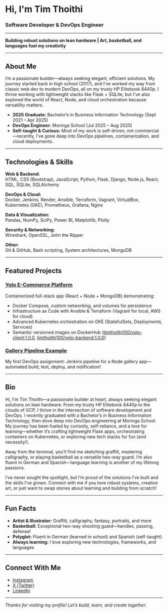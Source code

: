 # Hi, I'm Tim Thoithi

### Software Developer & DevOps Engineer
---
**Building robust solutions on lean hardware | Art, basketball, and languages fuel my creativity**

---

## About Me

I’m a passionate builder—always seeking elegant, efficient solutions. My journey started back in high school (2017), and I’ve worked my way from classic web dev to modern DevOps, all on my trusty HP Elitebook 8440p. I thrive working with lightweight stacks like Flask + SQLite, but I’ve also explored the world of React, Node, and cloud orchestration because versatility matters.

- **2025 Graduate:** Bachelor’s in Business Information Technology (Sept 2021 – Apr 2025)
- **DevOps Engineer:** Moringa School (Jul 2025 – Aug 2025)
- **Self-taught & Curious:** Most of my work is self-driven, not commercial—recently, I’ve gone deep into DevOps pipelines, containerization, and cloud deployments.

---

## Technologies & Skills

**Web & Backend:**  
HTML, CSS (Bootstrap), JavaScript, Python, Flask, Django, Node.js, React, SQL, SQLite, SQLAlchemy

**DevOps & Cloud:**  
Docker, Jenkins, Render, Ansible, Terraform, Vagrant, VirtualBox, Kubernetes (GKE), Prometheus, Grafana, Nginx

**Data & Visualization:**  
Pandas, NumPy, SciPy, Power BI, Matplotlib, Plotly

**Security & Networking:**  
Wireshark, OpenSSL, John the Ripper

**Other:**  
Git & GitHub, Bash scripting, System architectures, MongoDB

---

## Featured Projects

### [Yolo E-Commerce Platform](https://github.com/timthoithi100/yolo)
Containerized full-stack app (React + Node + MongoDB) demonstrating:
- Docker Compose, custom networking, and volumes for persistence
- Infrastructure as Code with Ansible & Terraform (Vagrant for local, AWS for cloud)
- Advanced Kubernetes orchestration on GKE (StatefulSets, Deployments, Services)
- Semantic versioned images on DockerHub ([timthoithi100/yolo-client:1.0.0](https://hub.docker.com/r/timthoithi100/yolo-client), [timthoithi100/yolo-backend:1.0.0](https://hub.docker.com/r/timthoithi100/yolo-backend))

### [Gallery Pipeline Example](https://github.com/timthoithi100/gallery/blob/master/Jenkinsfile)
My first DevOps assignment: Jenkins pipeline for a Node gallery app—automated build, test, deploy, and notification!

---

## Bio

Hi, I'm Tim Thoithi—a passionate builder at heart, always seeking elegant solutions on lean hardware. From my trusty HP Elitebook 8440p to the clouds of GCP, I thrive in the intersection of software development and DevOps. I recently graduated with a Bachelor’s in Business Information Technology, then dove deep into DevOps engineering at Moringa School. My journey has been fueled by curiosity, self-reliance, and a love for learning—whether it’s crafting lightweight Flask apps, orchestrating containers on Kubernetes, or exploring new tech stacks for fun (and necessity!).

Away from the terminal, you’ll find me sketching graffiti, mastering calligraphy, or playing basketball as a versatile two-way guard. I’m also fluent in German and Spanish—language learning is another of my lifelong passions.

I’ve never sought the spotlight, but I’m proud of the solutions I’ve built and the skills I’ve grown. Connect with me if you love robust systems, creative art, or just want to swap stories about learning and building from scratch!

---

## Fun Facts

- **Artist & Illustrator:** Graffiti, calligraphy, fantasy, portraits, and more
- **Basketball:** Exceptional two-way shooting guard—handles, passing, defense!
- **Polyglot:** Fluent in German (learned in school) and Spanish (self-taught)
- **Always learning:** I love exploring new technologies, frameworks, and languages

---

## Connect With Me

- [Instagram](https://www.instagram.com/achokdot/)
- [X (Twitter)](https://x.com/thoithi72240)
- [LinkedIn](https://www.linkedin.com/in/tim-thoithi-3a9464315/)

---

*Thanks for visiting my profile! Let’s build, learn, and create together.*
